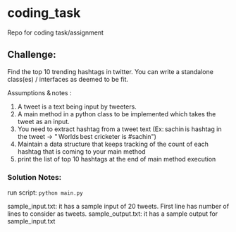 # coding_task
Repo for coding task/assignment

## Challenge: 
Find the top 10 trending hashtags in twitter. You can write a standalone class(es) / interfaces as deemed to be fit.  

Assumptions & notes :  
1. A tweet is a text being input by tweeters.  
2. A main method in a python class to be implemented which takes the tweet as an input.  
3. You need to extract hashtag from a tweet text (Ex: sachin is hashtag in the tweet -> " Worlds best cricketer is #sachin")  
4. Maintain a data structure that keeps tracking of the count of each hashtag that is coming to your main method  
5. print the list of top 10 hashtags at the end of main method execution

### Solution Notes:
run script: `python main.py`

sample_input.txt: it has a sample input of 20 tweets. First line has number of lines to consider as tweets.
sample_output.txt: it has a sample output for sample_input.txt
